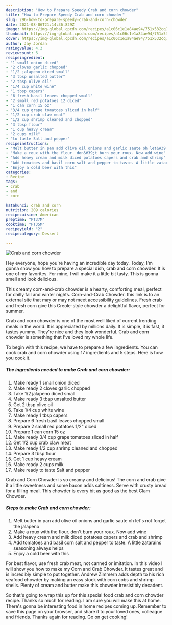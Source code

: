 ```yaml
---
description: "How to Prepare Speedy Crab and corn chowder"
title: "How to Prepare Speedy Crab and corn chowder"
slug: 296-how-to-prepare-speedy-crab-and-corn-chowder
date: 2021-08-06T21:14:36.829Z
image: https://img-global.cpcdn.com/recipes/a1c06c1e1a84ae94/751x532cq70/crab-and-corn-chowder-recipe-main-photo.jpg
thumbnail: https://img-global.cpcdn.com/recipes/a1c06c1e1a84ae94/751x532cq70/crab-and-corn-chowder-recipe-main-photo.jpg
cover: https://img-global.cpcdn.com/recipes/a1c06c1e1a84ae94/751x532cq70/crab-and-corn-chowder-recipe-main-photo.jpg
author: Jay Jordan
ratingvalue: 4.3
reviewcount: 6
recipeingredient:
- "1 small onion diced"
- "2 cloves garlic chopped"
- "1/2 jalapeno diced small"
- "3 tbsp unsalted butter"
- "2 tbsp olive oil"
- "1/4 cup white wine"
- "1 tbsp capers"
- "6 fresh basil leaves chopped small"
- "2 small red potatoes 12 diced"
- "1 can corn 15 oz"
- "3/4 cup grape tomatoes sliced in half"
- "1/2 cup crab claw meat"
- "1/2 cup shrimp cleaned and chopped"
- "3 tbsp flour"
- "1 cup heavy cream"
- "2 cups milk"
- "to taste Salt and pepper"
recipeinstructions:
- "Melt butter in pan add olive oil onions and garlic saute oh let&#39;s not forget the jalapeno"
- "Make a roux with the flour. don&#39;t burn your roux. Now add wine"
- "Add heavy cream and milk diced potatoes capers and crab and shrimp"
- "Add tomatoes and basil corn salt and pepper to taste. A little zatarains seasoning always helps"
- "Enjoy a cold beer with this"
categories:
- Recipe
tags:
- crab
- and
- corn

katakunci: crab and corn 
nutrition: 209 calories
recipecuisine: American
preptime: "PT37M"
cooktime: "PT35M"
recipeyield: "2"
recipecategory: Dessert

---
```



![Crab and corn chowder](https://img-global.cpcdn.com/recipes/a1c06c1e1a84ae94/751x532cq70/crab-and-corn-chowder-recipe-main-photo.jpg)

Hey everyone, hope you're having an incredible day today. Today, I'm gonna show you how to prepare a special dish, crab and corn chowder. It is one of my favorites. For mine, I will make it a little bit tasty. This is gonna smell and look delicious.

This creamy corn-and-crab chowder is a hearty, comforting meal, perfect for chilly fall and winter nights. Corn-and-Crab Chowder. this link is to an external site that may or may not meet accessibility guidelines. Fresh crab and fresh corn give this Creole-style chowder a delightful flavor, perfect for summer.

Crab and corn chowder is one of the most well liked of current trending meals in the world. It is appreciated by millions daily. It is simple, it is fast, it tastes yummy. They're nice and they look wonderful. Crab and corn chowder is something that I've loved my whole life.


To begin with this recipe, we have to prepare a few ingredients. You can cook crab and corn chowder using 17 ingredients and 5 steps. Here is how you cook it.

<!--inarticleads1-->

##### The ingredients needed to make Crab and corn chowder:

1. Make ready 1 small onion diced
1. Make ready 2 cloves garlic chopped
1. Take 1/2 jalapeno diced small
1. Make ready 3 tbsp unsalted butter
1. Get 2 tbsp olive oil
1. Take 1/4 cup white wine
1. Make ready 1 tbsp capers
1. Prepare 6 fresh basil leaves chopped small
1. Prepare 2 small red potatoes 1/2&#34; diced
1. Prepare 1 can corn 15 oz
1. Make ready 3/4 cup grape tomatoes sliced in half
1. Get 1/2 cup crab claw meat
1. Make ready 1/2 cup shrimp cleaned and chopped
1. Prepare 3 tbsp flour
1. Get 1 cup heavy cream
1. Make ready 2 cups milk
1. Make ready to taste Salt and pepper


Crab and Corn Chowder is so creamy and delicious! The corn and crab give it a little sweetness and some bacon adds saltiness. Serve with crusty bread for a filling meal. This chowder is every bit as good as the best Clam Chowder. 

<!--inarticleads2-->

##### Steps to make Crab and corn chowder:

1. Melt butter in pan add olive oil onions and garlic saute oh let&#39;s not forget the jalapeno
1. Make a roux with the flour. don&#39;t burn your roux. Now add wine
1. Add heavy cream and milk diced potatoes capers and crab and shrimp
1. Add tomatoes and basil corn salt and pepper to taste. A little zatarains seasoning always helps
1. Enjoy a cold beer with this


For best flavor, use fresh crab meat, not canned or imitation. In this video I will show you how to make my Corn and Crab Chowder. It tastes great and is incredibly simple to put together. Andrew Zimmern adds depth to his rich seafood chowder by making an easy stock with corn cobs and shrimp shells. Plenty of cream and butter make this chowder irresistibly decadent. 

So that's going to wrap this up for this special food crab and corn chowder recipe. Thanks so much for reading. I am sure you will make this at home. There's gonna be interesting food in home recipes coming up. Remember to save this page on your browser, and share it to your loved ones, colleague and friends. Thanks again for reading. Go on get cooking!
